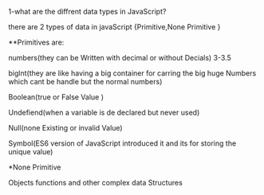 1-what are the diffrent data types in JavaScript?

there are 2 types of data in javaScript
{Primitive,None Primitive }

\*\*Primitives are:

numbers(they can be Written with decimal or without Decials) 3-3.5

biglnt(they are like having a big container for carring the big huge Numbers which cant be handle but the normal numbers)

Boolean(true or False Value )

Undefiend(when a variable is de declared but never used)

Null(none Existing or invalid Value)

Symbol(ES6 version of JavaScript introduced it and its for storing the unique value)

\*None Primitive

Objects functions and other complex data Structures
